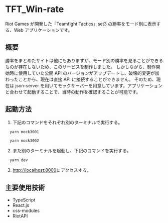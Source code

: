 # TFT_Win-rate

Riot Games が開発した「Teamfight Tactics」set3 の勝率をモード別に表示する、Web アプリケーションです。

## 概要

勝率をまとめたサイトは他にもありますが、モード別の勝率を見ることができるものが存在しないため、このサービスを制作しました。
しかしながら、制作開始時に使用していた公開 API のバージョンがアップデートし、破壊的変更が加わったことから、現在は直接 API に接続することができません。
そのため、現在は json-server を用いてモックサーバーを用意しています。アプリケーションと合わせて起動することで、当時の動作を確認することが可能です。

## 起動方法

1. 下記のコマンドをそれぞれ別のターミナルで実行する。

```javascript
  yarn mock3001
```

```
  yarn mock3002
```

2. また別のターミナルを起動し、下記のコマンドを実行する。

```
  yarn dev
```

3. [http://localhost:8000]()にアクセスする。

## 主要使用技術

- TypeScript
- React.js
- css-modules
- RiotAPI
